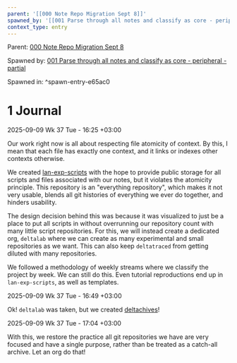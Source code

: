 ```yaml
---
parent: '[[000 Note Repo Migration Sept 8]]'
spawned_by: '[[001 Parse through all notes and classify as core - peripheral - partial]]'
context_type: entry
---
```


Parent: [000 Note Repo Migration Sept 8](../000%20Note%20Repo%20Migration%20Sept%208.md)

Spawned by: [001 Parse through all notes and classify as core - peripheral - partial](../tasks/001%20Parse%20through%20all%20notes%20and%20classify%20as%20core%20-%20peripheral%20-%20partial.md)

Spawned in: [<a name="spawn-entry-e65ac0" />^spawn-entry-e65ac0](../tasks/001%20Parse%20through%20all%20notes%20and%20classify%20as%20core%20-%20peripheral%20-%20partial.md#spawn-entry-e65ac0)

# 1 Journal

2025-09-09 Wk 37 Tue - 16:25 +03:00

Our work right now is all about respecting file atomicity of context. By this, I mean that each file has exactly one context, and it links or indexes other contexts otherwise.

We created [lan-exp-scripts](https://github.com/LanHikari22/lan-exp-scripts) with the hope to provide public storage for all scripts and files associated with our notes, but it violates the atomicity principle. This repository is an "everything repository", which makes it not very usable, blends all git histories of everything we ever do together, and hinders usability.

The design decision behind this was because it was visualized to just be a place to put all scripts in without overrunning our repository count with many little script repositories. For this, we will instead create a dedicated org, `deltalab` where we can create as many experimental and small repositories as we want. This can also keep `deltatraced` from getting diluted with many repositories.

We followed a methodology of weekly streams where we classify the project by week. We can still do this. Even tutorial reproductions end up in `lan-exp-scripts`, as well as templates.

2025-09-09 Wk 37 Tue - 16:49 +03:00

Ok! `deltalab` was taken, but we created [deltachives](https://github.com/deltachives)!

2025-09-09 Wk 37 Tue - 17:04 +03:00

With this, we restore the practice all git repositories we have are very focused and have a single purpose, rather than be treated as a catch-all archive. Let an org do that!
